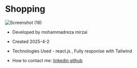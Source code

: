# Shopping
![Screenshot (16)](https://github.com/user-attachments/assets/6a8e206e-199a-449e-adda-9dfa1393caa5)


- Developed by mohammadreza mirzai

- Created 2025-4-2

- Technologies Used - react.js , Fully responise with Tailwind

- How to contact me: [linkedin](https://www.linkedin.com/in/mohammadrezamirzai/),[github](https://github.com/Mohammadrezamirzai)
